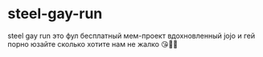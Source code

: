 # steel-gay-run
steel gay run это фул бесплатный мем-проект вдохновленный jojo и гей порно
юзайте сколько хотите нам не жалко 😘👶🏿
